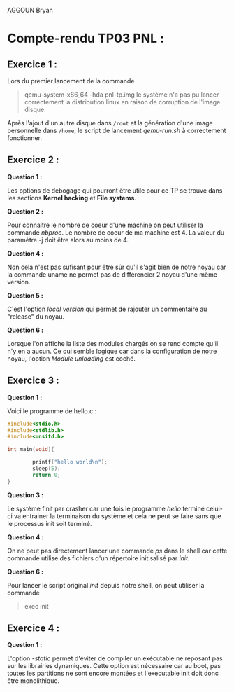 AGGOUN Bryan

Compte-rendu TP03 PNL :
========================

## Exercice 1 :

Lors du premier lancement de la commande 
> qemu-system-x86_64 -hda pnl-tp.img
le système n'a pas pu lancer correctement la distribution linux en raison de corruption de l'image disque.

Après l'ajout d'un autre disque dans `/root` et la génération d'une image personnelle dans `/home`, le script de lancement _qemu-run.sh_ à correctement fonctionner.

## Exercice 2 :

__Question 1 :__

Les options de debogage qui pourront être utile pour ce TP se trouve dans les sections **Kernel hacking** et **File systems**.

__Question 2 :__

Pour connaître le nombre de coeur d'une machine on peut utiliser la commande _nbproc_.
Le nombre de coeur de ma machine est 4.
La valeur du paramètre -j doit être alors au moins de 4.

__Question 4 :__

Non cela n'est pas sufisant pour être sûr qu'il s'agit bien de notre noyau car la commande uname ne permet pas de différencier 2 noyau d'une même version.

__Question 5 :__

C'est l'option _local version_ qui permet de rajouter un commentaire au "release" du noyau.

__Question 6 :__

Lorsque l'on affiche la liste des modules chargés on se rend compte qu'il n'y en a aucun. Ce qui semble logique car dans la configuration de notre noyau, l'option _Module unloading_ est coché. 

## Exercice 3 :

__Question 1 :__

Voici le programme de hello.c :

```c
#include<stdio.h>
#include<stdlib.h>
#include<unsitd.h>

int main(void){

        printf("hello world\n");
        sleep(5);
        return 0;
}
```

__Question 3 :__

Le système finit par crasher car une fois le programme _hello_ terminé celui-ci va entrainer la terminaison du système et cela ne peut se faire sans que le processus init soit terminé.

__Question 4 :__

On ne peut pas directement lancer une commande _ps_ dans le shell car cette commande utilise des fichiers d'un répertoire initisalisé par _init_.

__Question 6 :__

Pour lancer le script original _init_ depuis notre shell, on peut utiliser la commande 
> exec init

## Exercice 4 :

__Question 1 :__

L'option _-static_ permet d'éviter de compiler un exécutable ne reposant pas sur les librairies dynamiques. Cette option est nécessaire car au boot, pas toutes les partitions ne sont encore montées et l'executable init doit donc être monolithique.


